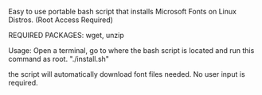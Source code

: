 Easy to use portable bash script that installs Microsoft Fonts on Linux Distros.
(Root Access Required)

REQUIRED PACKAGES:
wget, unzip

Usage: Open a terminal, go to where the bash script is located and run this command as root.
"./install.sh"

the script will automatically download font files needed. No user input is required.
